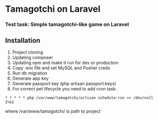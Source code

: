 # Tamagotchi on Laravel
### Test task: Simple tamagotchi-like game on Laravel

## Installation
1. Project cloning
2. Updating composer
3. Updating npm and make it run for dev or production
4. Copy .env file and set MySQL and Pusher creds
5. Run db migration
6. Generate app key
7. Generate passport key (php artisan passport:keys)
8. For correct pet lifecycle you need to add cron task:

`* * * * * php /var/www/tamagotchi/artisan schedule:run >> /dev/null 2>&1`

where /var/www/tamagotchi/ is path to project